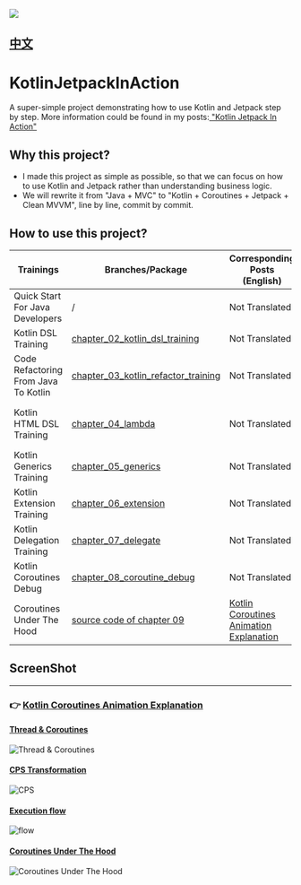 
![](https://ftp.bmp.ovh/imgs/2021/02/5531b8c6b973c434.jpeg)

## [中文](./README_CN.md)

# KotlinJetpackInAction
A super-simple project demonstrating how to use Kotlin and Jetpack step by step. More information could be found in my posts:[ "Kotlin Jetpack In Action"](https://juejin.im/post/5ee624756fb9a047bb6a69cf)


## Why this project?

- I made this project as simple as possible, so that we can focus on how to use Kotlin and Jetpack rather than understanding business logic.
- We will rewrite it from "Java + MVC" to "Kotlin + Coroutines + Jetpack + Clean MVVM", line by line, commit by commit.

## How to use this project?

| Trainings | Branches/Package | Corresponding Posts (English) | Corresponding Posts (Chinese) |
| --- | --- | --- | --- |
| Quick Start For Java Developers | / | Not Translated | [Quick Start For Java Developers](https://juejin.im/post/5ee633ee51882542e8542e4f) |  |
| Kotlin DSL Training | [chapter_02_kotlin_dsl_training](https://github.com/chaxiu/KotlinJetpackInAction/tree/chapter_02_kotlin_dsl_training) | Not Translated |  [Kotlin DSL For Gradle](https://juejin.im/post/5ee75805f265da76fb0c5db1) |
| Code Refactoring From Java To Kotlin | [chapter_03_kotlin_refactor_training](https://github.com/chaxiu/KotlinJetpackInAction/tree/chapter_03_kotlin_refactor_training) | Not Translated |  [Common Mistakes that Kotlin Newbees Make](https://juejin.im/post/5ef939e05188252e644cdc4c)
| Kotlin HTML DSL Training | [chapter_04_lambda](https://github.com/chaxiu/KotlinJetpackInAction/tree/chapter_04_lambda) | Not Translated |  [Writing HTML with Kotlin Higher-Order-Function](https://juejin.im/post/5f202f816fb9a07ebd4a95ea)
| Kotlin Generics Training | [chapter_05_generics](https://github.com/chaxiu/KotlinJetpackInAction/tree/chapter_05_generics) | Not Translated |  [Kotlin Generics](https://juejin.im/post/6856553487598256141)
| Kotlin Extension Training | [chapter_06_extension](https://github.com/chaxiu/KotlinJetpackInAction/tree/chapter_06_extension) | Not Translated |  [Kotlin Extension](https://juejin.im/post/6857678090794237959)
| Kotlin Delegation Training | [chapter_07_delegate](https://github.com/chaxiu/KotlinJetpackInAction/tree/chapter_07_delegate) | Not Translated |  [Kotlin Delegation](https://juejin.im/post/6857678090794237959)
| Kotlin Coroutines Debug | [chapter_08_coroutine_debug](https://github.com/chaxiu/KotlinJetpackInAction/tree/chapter_08_coroutine_debug) | Not Translated |  [Kotlin Coroutine Debug Skill](https://juejin.im/post/6860647298926379021)
| Coroutines Under The Hood | [source code of chapter 09](https://github.com/chaxiu/KotlinJetpackInAction/tree/master/app/src/main/java/com/boycoder/kotlinjetpackinaction/chapter/c09) | [Kotlin Coroutines Animation Explanation](https://boycoder.medium.com/kotlin-coroutines-animation-explanation-dba6d4d5888b) | [Kotlin Coroutines Animation Explanation](https://juejin.cn/post/6883652600462327821)

## ScreenShot
-----------------
### 👉 [Kotlin Coroutines Animation Explanation](https://boycoder.medium.com/kotlin-coroutines-animation-explanation-dba6d4d5888b)

#### [Thread & Coroutines](https://boycoder.medium.com/kotlin-coroutines-animation-explanation-dba6d4d5888b)

![Thread & Coroutines](https://p3-juejin.byteimg.com/tos-cn-i-k3u1fbpfcp/436f83cbae9f407db24538c0922b6adc~tplv-k3u1fbpfcp-watermark.image)

#### [CPS Transformation](https://boycoder.medium.com/kotlin-coroutines-animation-explanation-dba6d4d5888b)

![CPS](https://p9-juejin.byteimg.com/tos-cn-i-k3u1fbpfcp/de2b6b97c0284becbc6d329cbd66e4ab~tplv-k3u1fbpfcp-watermark.image)

#### [Execution flow](https://boycoder.medium.com/kotlin-coroutines-animation-explanation-dba6d4d5888b)

![flow](https://ftp.bmp.ovh/imgs/2021/02/2e0ed7717ffc0a25.gif)

#### [Coroutines Under The Hood](https://boycoder.medium.com/kotlin-coroutines-animation-explanation-dba6d4d5888b)

![Coroutines Under The Hood](https://p9-juejin.byteimg.com/tos-cn-i-k3u1fbpfcp/56ba74c4febf4140a26174eac73e1880~tplv-k3u1fbpfcp-watermark.image)